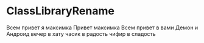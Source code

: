 # ClassLibraryRename
Всем привет я максимка
Привет максимка
Всем привет в вами Демон и Андроид
вечер в хату часик в радость чифир в сладость
